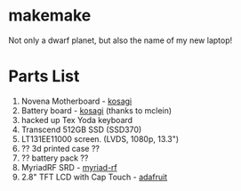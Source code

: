 # makemake
Not only a dwarf planet, but also the name of my new laptop!

# Parts List
1. Novena Motherboard - [kosagi](http://www.kosagi.com/w/index.php?title=Novena_Main_Page)
2. Battery board - [kosagi](http://www.kosagi.com/w/index.php?title=Novena_Main_Page#Battery_board) (thanks to mclein)
3. hacked up Tex Yoda keyboard
4. Transcend 512GB SSD (SSD370)
5. LT131EE11000 screen. (LVDS, 1080p, 13.3")
6. ?? 3d printed case ??
7. ?? battery pack ??
8. MyriadRF SRD - [myriad-rf](https://myriadrf.org)
9. 2.8" TFT LCD with Cap Touch - [adafruit](http://www.adafruit.com/products/2090)
